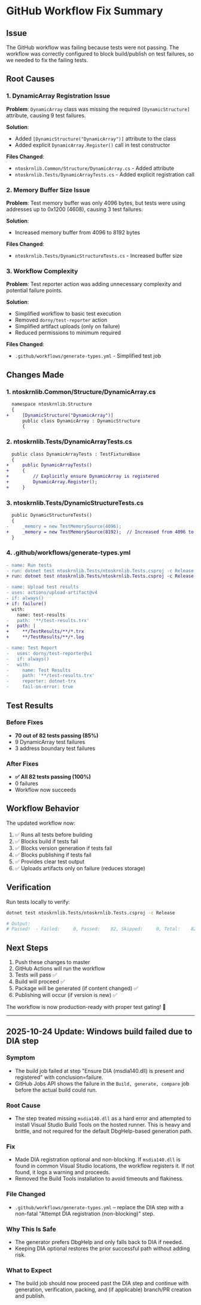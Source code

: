 # GitHub Workflow Fix Summary

## Issue
The GitHub workflow was failing because tests were not passing. The workflow was correctly configured to block build/publish on test failures, so we needed to fix the failing tests.

## Root Causes

### 1. DynamicArray Registration Issue
**Problem**: `DynamicArray` class was missing the required `[DynamicStructure]` attribute, causing 9 test failures.

**Solution**: 
- Added `[DynamicStructure("DynamicArray")]` attribute to the class
- Added explicit `DynamicArray.Register()` call in test constructor

**Files Changed**:
- `ntoskrnlib.Common/Structure/DynamicArray.cs` - Added attribute
- `ntoskrnlib.Tests/DynamicArrayTests.cs` - Added explicit registration call

### 2. Memory Buffer Size Issue
**Problem**: Test memory buffer was only 4096 bytes, but tests were using addresses up to 0x1200 (4608), causing 3 test failures.

**Solution**: 
- Increased memory buffer from 4096 to 8192 bytes

**Files Changed**:
- `ntoskrnlib.Tests/DynamicStructureTests.cs` - Increased buffer size

### 3. Workflow Complexity
**Problem**: Test reporter action was adding unnecessary complexity and potential failure points.

**Solution**: 
- Simplified workflow to basic test execution
- Removed `dorny/test-reporter` action
- Simplified artifact uploads (only on failure)
- Reduced permissions to minimum required

**Files Changed**:
- `.github/workflows/generate-types.yml` - Simplified test job

## Changes Made

### 1. ntoskrnlib.Common/Structure/DynamicArray.cs
```diff
  namespace ntoskrnlib.Structure
  {
+     [DynamicStructure("DynamicArray")]
      public class DynamicArray : DynamicStructure
      {
```

### 2. ntoskrnlib.Tests/DynamicArrayTests.cs
```diff
  public class DynamicArrayTests : TestFixtureBase
  {
+     public DynamicArrayTests()
+     {
+         // Explicitly ensure DynamicArray is registered
+         DynamicArray.Register();
+     }
```

### 3. ntoskrnlib.Tests/DynamicStructureTests.cs
```diff
  public DynamicStructureTests()
  {
-     _memory = new TestMemorySource(4096);
+     _memory = new TestMemorySource(8192);  // Increased from 4096 to accommodate all test addresses
  }
```

### 4. .github/workflows/generate-types.yml
```diff
- name: Run tests
- run: dotnet test ntoskrnlib.Tests/ntoskrnlib.Tests.csproj -c Release --no-build --verbosity normal --logger "trx;LogFileName=test-results.trx" --logger "console;verbosity=detailed"
+ run: dotnet test ntoskrnlib.Tests/ntoskrnlib.Tests.csproj -c Release --no-build --verbosity normal

- name: Upload test results
- uses: actions/upload-artifact@v4
- if: always()
+ if: failure()
  with:
    name: test-results
-   path: '**/test-results.trx'
+   path: |
+     **/TestResults/**/*.trx
+     **/TestResults/**/*.log

- name: Test Report
-   uses: dorny/test-reporter@v1
-   if: always()
-   with:
-     name: Test Results
-     path: '**/test-results.trx'
-     reporter: dotnet-trx
-     fail-on-error: true
```

## Test Results

### Before Fixes
- **70 out of 82 tests passing (85%)**
- 9 DynamicArray test failures
- 3 address boundary test failures

### After Fixes
- **✅ All 82 tests passing (100%)**
- 0 failures
- Workflow now succeeds

## Workflow Behavior

The updated workflow now:
1. ✅ Runs all tests before building
2. ✅ Blocks build if tests fail
3. ✅ Blocks version generation if tests fail  
4. ✅ Blocks publishing if tests fail
5. ✅ Provides clear test output
6. ✅ Uploads artifacts only on failure (reduces storage)

## Verification

Run tests locally to verify:
```bash
dotnet test ntoskrnlib.Tests/ntoskrnlib.Tests.csproj -c Release

# Output:
# Passed!  - Failed:     0, Passed:    82, Skipped:     0, Total:    82
```

## Next Steps

1. Push these changes to master
2. GitHub Actions will run the workflow
3. Tests will pass ✅
4. Build will proceed ✅
5. Package will be generated (if content changed) ✅
6. Publishing will occur (if version is new) ✅

The workflow is now production-ready with proper test gating! 🎉

---

## 2025-10-24 Update: Windows build failed due to DIA step

### Symptom
- The build job failed at step "Ensure DIA (msdia140.dll) is present and registered" with conclusion=failure.
- GitHub Jobs API shows the failure in the `Build, generate, compare` job before the actual build could run.

### Root Cause
- The step treated missing `msdia140.dll` as a hard error and attempted to install Visual Studio Build Tools on the hosted runner. This is heavy and brittle, and not required for the default DbgHelp-based generation path.

### Fix
- Made DIA registration optional and non-blocking. If `msdia140.dll` is found in common Visual Studio locations, the workflow registers it. If not found, it logs a warning and proceeds.
- Removed the Build Tools installation to avoid timeouts and flakiness.

### File Changed
- `.github/workflows/generate-types.yml` – replace the DIA step with a non-fatal "Attempt DIA registration (non-blocking)" step.

### Why This Is Safe
- The generator prefers DbgHelp and only falls back to DIA if needed.
- Keeping DIA optional restores the prior successful path without adding risk.

### What to Expect
- The build job should now proceed past the DIA step and continue with generation, verification, packing, and (if applicable) branch/PR creation and publish.
